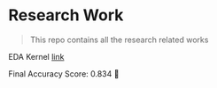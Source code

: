# Research Work 


> This repo contains all the research related works


EDA Kernel [link](https://www.kaggle.com/nasirislamsujan/an-eda-with-different-ml-classifiers)

Final Accuracy Score: 0.834 :robot: 
